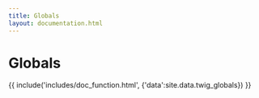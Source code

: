 ```yaml
---
title: Globals
layout: documentation.html
---
```


# Globals

{{ include('includes/doc_function.html', {'data':site.data.twig_globals}) }}
